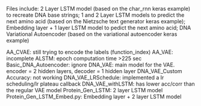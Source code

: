 Files include: 2 Layer LSTM model (based on the char_rnn keras example) to recreate DNA base strings; 1 and 2 Layer LSTM models to predict the next amino acid (based on the Nietzsche text generator keras example); Embedding layer + 1 layer LSTM model to pedict the next amino acid; DNA Variational Autoencoder (based on the variational autoencoder keras example) 

AA_CVAE: still trying to encode the labels (function_index) 
AA_VAE: incomplete
ALSTM: epoch computation time >225 sec
Basic_DNA_Autoencoder: ignore
DNA_VAE: main model for the VAE. encoder = 2 hidden layers, decoder = 1 hidden layer
DNA_VAE_Custom Accuracy: not working
DNA_VAE_LRSchedule: implemented a lr scheduling/lr plateau callback
DNA_VAE_withLSTM: has lower acc/corr than the regular VAE model
Protein_Gen_LSTM: 2 layer LSTM model 
Protein_Gen_LSTM_Embed.py: Embedding layer + 2 layer LSTM model 
